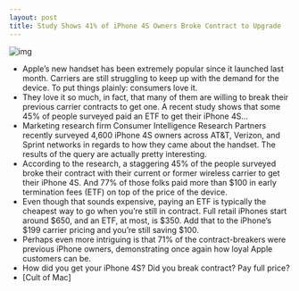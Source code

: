 ```yaml
---
layout: post
title: Study Shows 41% of iPhone 4S Owners Broke Contract to Upgrade
---
```

![img](http://media.idownloadblog.com/wp-content/uploads/2011/11/iphone-4s-user.jpg)
* Apple’s new handset has been extremely popular since it launched last month. Carriers are still struggling to keep up with the demand for the device. To put things plainly: consumers love it.
* They love it so much, in fact, that many of them are willing to break their previous carrier contracts to get one. A recent study shows that some 45% of people surveyed paid an ETF to get their iPhone 4S…
* Marketing research firm Consumer Intelligence Research Partners recently surveyed 4,600 iPhone 4S owners across AT&T, Verizon, and Sprint networks in regards to how they came about the handset. The results of the query are actually pretty interesting.
* According to the research, a staggering 45% of the people surveyed broke their contract with their current or former wireless carrier to get their iPhone 4S. And 77% of those folks paid more than $100 in early termination fees (ETF) on top of the price of the device.
* Even though that sounds expensive, paying an ETF is typically the cheapest way to go when you’re still in contract. Full retail iPhones start around $650, and an ETF, at most, is $350. Add that to the iPhone’s $199 carrier pricing and you’re still saving $100.
* Perhaps even more intriguing is that 71% of the contract-breakers were previous iPhone owners, demonstrating once again how loyal Apple customers can be.
* How did you get your iPhone 4S? Did you break contract? Pay full price?
* [Cult of Mac]

